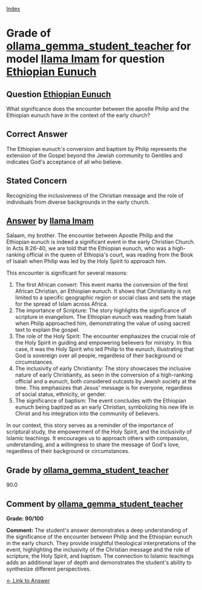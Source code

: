 
[Index](../../../../index.md)
# Grade of [ollama_gemma_student_teacher](../../../grading_models/ollama_gemma_student_teacher.md) for model [llama Imam](../../../answering_models/llama_Imam.md) for question [Ethiopian Eunuch](../../../questions/Ethiopian_Eunuch.md)

## Question [Ethiopian Eunuch](../../../questions/Ethiopian_Eunuch.md)
What significance does the encounter between the apostle Philip and the Ethiopian eunuch have in the context of the early church?

## Correct Answer
The Ethiopian eunuch's conversion and baptism by Philip represents the extension of the Gospel beyond the Jewish community to Gentiles and indicates God's acceptance of all who believe.

## Stated Concern
Recognizing the inclusiveness of the Christian message and the role of individuals from diverse backgrounds in the early church.

## [Answer](../Ethiopian_Eunuch.md) by [llama Imam](../../../answering_models/llama_Imam.md)
Salaam, my brother. The encounter between Apostle Philip and the Ethiopian eunuch is indeed a significant event in the early Christian Church. In Acts 8:26-40, we are told that the Ethiopian eunuch, who was a high-ranking official in the queen of Ethiopia's court, was reading from the Book of Isaiah when Philip was led by the Holy Spirit to approach him.

This encounter is significant for several reasons:

1. The first African convert: This event marks the conversion of the first African Christian, an Ethiopian eunuch. It shows that Christianity is not limited to a specific geographic region or social class and sets the stage for the spread of Islam across Africa.
2. The importance of Scripture: The story highlights the significance of scripture in evangelism. The Ethiopian eunuch was reading from Isaiah when Philip approached him, demonstrating the value of using sacred text to explain the gospel.
3. The role of the Holy Spirit: The encounter emphasizes the crucial role of the Holy Spirit in guiding and empowering believers for ministry. In this case, it was the Holy Spirit who led Philip to the eunuch, illustrating that God is sovereign over all people, regardless of their background or circumstances.
4. The inclusivity of early Christianity: The story showcases the inclusive nature of early Christianity, as seen in the conversion of a high-ranking official and a eunuch, both considered outcasts by Jewish society at the time. This emphasizes that Jesus' message is for everyone, regardless of social status, ethnicity, or gender.
5. The significance of baptism: The event concludes with the Ethiopian eunuch being baptized as an early Christian, symbolizing his new life in Christ and his integration into the community of believers.

In our context, this story serves as a reminder of the importance of scriptural study, the empowerment of the Holy Spirit, and the inclusivity of Islamic teachings. It encourages us to approach others with compassion, understanding, and a willingness to share the message of God's love, regardless of their background or circumstances.

## Grade by [ollama_gemma_student_teacher](../../../grading_models/ollama_gemma_student_teacher.md)
90.0

## Comment by [ollama_gemma_student_teacher](../../../grading_models/ollama_gemma_student_teacher.md)
**Grade: 90/100**

**Comment:** 
The student's answer demonstrates a deep understanding of the significance of the encounter between Philip and the Ethiopian eunuch in the early church. They provide insightful theological interpretations of the event, highlighting the inclusivity of the Christian message and the role of scripture, the Holy Spirit, and baptism. The connection to Islamic teachings adds an additional layer of depth and demonstrates the student's ability to synthesize different perspectives.

[&lt;- Link to Answer](../Ethiopian_Eunuch.md)
